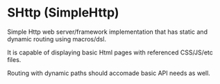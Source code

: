 # SHttp (SimpleHttp)

Simple Http web server/framework implementation
that has static and dynamic routing using macros/dsl.

It is capable of displaying basic Html pages with referenced
CSS/JS/etc files.

Routing with dynamic paths should accomade basic API needs
as well.
